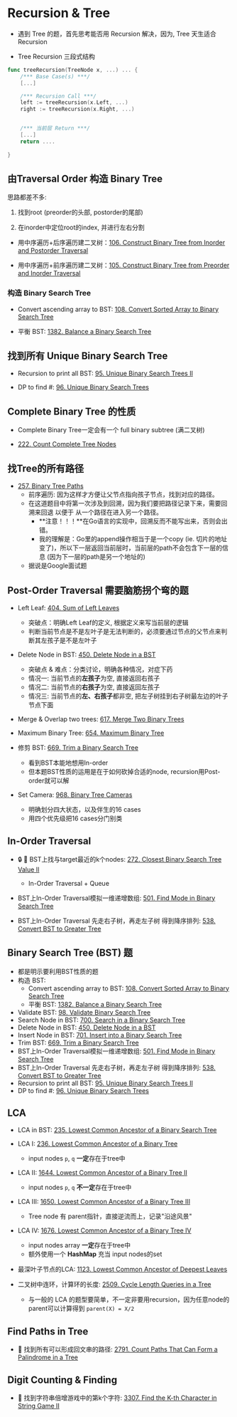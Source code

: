 # Recursion & Tree

* 遇到 Tree 的题，首先思考能否用 Recursion 解决，因为, Tree 天生适合 Recursion

* Tree Recursion 三段式结构
```go
func treeRecursion(TreeNode x, ...) ... {
    /*** Base Case(s) ***/
    [...]

    /*** Recursion Call ***/
    left := treeRecursion(x.Left, ...)
    right := treeRecursion(x.Right, ...)


    /*** 当前层 Return ***/
    [...]
    return ....
    
}
```

## 由Traversal Order 构造 Binary Tree

思路都差不多:

1. 找到root (preorder的头部, postorder的尾部)

2. 在inorder中定位root的index, 并进行左右分割

* 用中序遍历+后序遍历建二叉树：[106. Construct Binary Tree from Inorder and Postorder Traversal](https://github.com/szhou12/leetcode-go/tree/main/leetcode/0106-Construct-Binary-Tree-from-Inorder-and-Postorder-Traversal)

* 用中序遍历+前序遍历建二叉树：[105. Construct Binary Tree from Preorder and Inorder Traversal](https://github.com/szhou12/leetcode-go/tree/main/leetcode/0105-Construct-Binary-Tree-from-Preorder-and-Inorder-Traversal)




### **构造 Binary Search Tree**

* Convert ascending array to BST: [108. Convert Sorted Array to Binary Search Tree](https://github.com/szhou12/leetcode-go/tree/main/leetcode/0108-Convert-Sorted-Array-to-Binary-Search-Tree)

* 平衡 BST: [1382. Balance a Binary Search Tree](https://github.com/szhou12/leetcode-go/tree/main/leetcode/1382-Balance-a-Binary-Search-Tree)




## 找到所有 Unique Binary Search Tree

* Recursion to print all BST: [95. Unique Binary Search Trees II](https://github.com/szhou12/leetcode-go/tree/main/leetcode/0095-Unique-Binary-Search-Trees-II)

* DP to find #: [96. Unique Binary Search Trees](https://github.com/szhou12/leetcode-go/tree/main/leetcode/0096-Unique-Binary-Search-Trees)




## Complete Binary Tree 的性质

* Complete Binary Tree一定会有一个 full binary subtree (满二叉树)

* [222. Count Complete Tree Nodes](https://github.com/szhou12/leetcode-go/tree/main/leetcode/0222-Count-Complete-Tree-Nodes)




## 找Tree的所有路径

* [257. Binary Tree Paths](https://github.com/szhou12/leetcode-go/tree/main/leetcode/0257-Binary-Tree-Paths)
    * 前序遍历: 因为这样才方便让父节点指向孩子节点，找到对应的路径。
    * 在这道题目中将第一次涉及到回溯，因为我们要把路径记录下来，需要回溯来回退 以便于 从一个路径在进入另一个路径。
        * **注意！！！**在Go语言的实现中，回溯反而不能写出来，否则会出错。
        * 我的理解是：Go里的append操作相当于是一个copy (ie. 切片的地址变了)，所以下一层返回当前层时，当前层的path不会包含下一层的信息 (因为下一层的path是另一个地址的)
    * 据说是Google面试题




## Post-Order Traversal 需要脑筋拐个弯的题

* Left Leaf: [404. Sum of Left Leaves](https://github.com/szhou12/leetcode-go/tree/main/leetcode/0404-Sum-of-Left-Leaves)
    * 突破点：明确Left Leaf的定义, 根据定义来写当前层的逻辑
    * 判断当前节点是不是左叶子是无法判断的，必须要通过节点的父节点来判断其左孩子是不是左叶子

* Delete Node in BST: [450. Delete Node in a BST](https://github.com/szhou12/leetcode-go/tree/main/leetcode/0450-Delete-Node-in-a-BST)
    * 突破点 & 难点：分类讨论，明确各种情况，对症下药
    * 情况一: 当前节点的**左孩子**为空, 直接返回右孩子
    * 情况二: 当前节点的**右孩子**为空, 直接返回左孩子
    * 情况三: 当前节点的**左、右孩子**都非空, 把左子树挂到右子树最左边的叶子节点下面

* Merge & Overlap two trees: [617. Merge Two Binary Trees](https://github.com/szhou12/leetcode-go/tree/main/leetcode/0617-Merge-Two-Binary-Trees)

* Maximum Binary Tree: [654. Maximum Binary Tree](https://github.com/szhou12/leetcode-go/tree/main/leetcode/0654-Maximum-Binary-Tree)

* 修剪 BST: [669. Trim a Binary Search Tree](https://github.com/szhou12/leetcode-go/tree/main/leetcode/0669-Trim-a-Binary-Search-Tree)
    * 看到BST本能地想用In-order
    * 但本题BST性质的运用是在于如何砍掉合适的node, recursion用Post-order就可以解

* Set Camera: [968. Binary Tree Cameras](https://github.com/szhou12/leetcode-go/tree/main/leetcode/0968-Binary-Tree-Cameras)
    * 明确划分四大状态，以及伴生的16 cases
    * 用四个优先级把16 cases分门别类





## In-Order Traversal

* :lock: :red_circle: BST上找与target最近的k个nodes: [272. Closest Binary Search Tree Value II](https://github.com/szhou12/leetcode-go/tree/main/leetcode/0272-Closest-Binary-Search-Tree-Value-II)
    * In-Order Traversal + Queue

* BST上In-Order Traversal模拟一维递增数组: [501. Find Mode in Binary Search Tree](https://github.com/szhou12/leetcode-go/tree/main/leetcode/0501-Find-Mode-in-Binary-Search-Tree)

* BST上In-Order Traversal 先走右子树，再走左子树 得到降序排列: [538. Convert BST to Greater Tree](https://github.com/szhou12/leetcode-go/tree/main/leetcode/0538-Convert-BST-to-Greater-Tree)

## Binary Search Tree (BST) 题
* 都是明示要利用BST性质的题
* 构造 BST:
    * Convert ascending array to BST: [108. Convert Sorted Array to Binary Search Tree](https://github.com/szhou12/leetcode-go/tree/main/leetcode/0108-Convert-Sorted-Array-to-Binary-Search-Tree)
    * 平衡 BST: [1382. Balance a Binary Search Tree](https://github.com/szhou12/leetcode-go/tree/main/leetcode/1382-Balance-a-Binary-Search-Tree)
* Validate BST: [98. Validate Binary Search Tree](https://github.com/szhou12/leetcode-go/tree/main/leetcode/0098-Validate-Binary-Search-Tree)
* Search Node in BST: [700. Search in a Binary Search Tree](https://github.com/szhou12/leetcode-go/tree/main/leetcode/0700-Search-in-a-Binary-Search-Tree)
* Delete Node in BST: [450. Delete Node in a BST](https://github.com/szhou12/leetcode-go/tree/main/leetcode/0450-Delete-Node-in-a-BST)
* Insert Node in BST: [701. Insert into a Binary Search Tree](https://github.com/szhou12/leetcode-go/tree/main/leetcode/0701-Insert-into-a-Binary-Search-Tree)
* Trim BST: [669. Trim a Binary Search Tree](https://github.com/szhou12/leetcode-go/tree/main/leetcode/0669-Trim-a-Binary-Search-Tree)
* BST上In-Order Traversal模拟一维递增数组: [501. Find Mode in Binary Search Tree](https://github.com/szhou12/leetcode-go/tree/main/leetcode/0501-Find-Mode-in-Binary-Search-Tree)
* BST上In-Order Traversal 先走右子树，再走左子树 得到降序排列: [538. Convert BST to Greater Tree](https://github.com/szhou12/leetcode-go/tree/main/leetcode/0538-Convert-BST-to-Greater-Tree)
* Recursion to print all BST: [95. Unique Binary Search Trees II](https://github.com/szhou12/leetcode-go/tree/main/leetcode/0095-Unique-Binary-Search-Trees-II)
* DP to find #: [96. Unique Binary Search Trees](https://github.com/szhou12/leetcode-go/tree/main/leetcode/0096-Unique-Binary-Search-Trees)


## LCA
* LCA in BST: [235. Lowest Common Ancestor of a Binary Search Tree](https://github.com/szhou12/leetcode-go/tree/main/leetcode/0235-Lowest-Common-Ancestor-of-a-Binary-Search-Tree)

* LCA I: [236. Lowest Common Ancestor of a Binary Tree](https://github.com/szhou12/leetcode-go/tree/main/leetcode/0236-Lowest-Common-Ancestor-of-a-Binary-Tree)
    * input nodes `p`, `q` **一定**存在于tree中

* LCA II: [1644. Lowest Common Ancestor of a Binary Tree II](https://github.com/szhou12/leetcode-go/tree/main/leetcode/1644-Lowest-Common-Ancestor-of-a-Binary-Tree-II)
    * input nodes `p`, `q` **不一定**存在于tree中

* LCA III: [1650. Lowest Common Ancestor of a Binary Tree III](https://github.com/szhou12/leetcode-go/tree/main/leetcode/1650-Lowest-Common-Ancestor-of-a-Binary-Tree-III)
    * Tree node 有 parent指针，直接逆流而上，记录"沿途风景"

* LCA IV: [1676. Lowest Common Ancestor of a Binary Tree IV](https://github.com/szhou12/leetcode-go/tree/main/leetcode/1676-Lowest-Common-Ancestor-of-a-Binary-Tree-IV)
    * input nodes array **一定**存在于tree中
    * 额外使用一个 **HashMap** 充当 input nodes的set

* 最深叶子节点的LCA: [1123. Lowest Common Ancestor of Deepest Leaves](https://github.com/szhou12/leetcode-go/tree/main/leetcode/1123-Lowest-Common-Ancestor-of-Deepest-Leaves)

* 二叉树中连环，计算环的长度: [2509. Cycle Length Queries in a Tree](https://github.com/szhou12/leetcode-go/tree/main/leetcode/2509-Cycle-Length-Queries-in-a-Tree)
    * 与一般的 LCA 的题型要简单，不一定非要用recursion，因为任意node的parent可以计算得到 `parent(X) = X/2`


## Find Paths in Tree
* :red_circle: 找到所有可以形成回文串的路径: [2791. Count Paths That Can Form a Palindrome in a Tree](https://github.com/szhou12/leetcode-go/tree/main/leetcode/2791-Count-Paths-That-Can-Form-a-Palindrome-in-a-Tree)

## Digit Counting & Finding
* :red_circle: 找到字符串倍增游戏中的第k个字符: [3307. Find the K-th Character in String Game II](https://github.com/szhou12/leetcode-go/tree/main/leetcode/3307-Find-the-K-th-Character-in-String-Game-II)